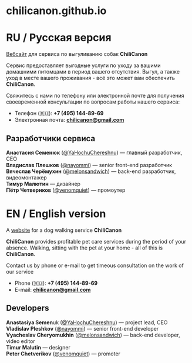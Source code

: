 # chilicanon.github.io

# RU / Русская версия

[Вебсайт](chilicanon.github.io) для сервиса по выгуливанию собак **ChiliCanon**

Сервис предоставляет выгодные услуги по уходу за вашими домашними питомцами в период вашего отсутствия. Выгул, а также уход в месте вашего проживания - всё это может вам обеспечить **ChiliCanon**.<br />

Свяжитесь с нами по телефону или электронной почте для получения своевременной консультации по вопросам работы нашего сервиса:
- Телефон (🇷🇺): **+7 (495) 144-89-69**
- Электронная почта: **chilicanon@gmail.com**

## Разработчики сервиса

**Анастасия Семенюк** ([@YaHochuChereshnu](https://github.com/YaHochyChereshnu)) — главный разработчик, CEO<br />
**Владислав Плешков** ([@nayommi](https://github.com/nayommi)) — senior front-end разработчик<br />
**Вячеслав Черёмухин** ([@melonsandwich](https://github.com/melonsandwich)) — back-end разработчик, видеомонтажер<br />
**Тимур Малютин** — дизайнер<br />
**Пётр Четвериков** ([@venomquiet](https://github.com/venomquiet)) — промоутер<br />

# EN / English version

A [website](chilicanon.github.io) for a dog walking service **ChiliCanon**

**ChiliCanon** provides profitable pet care services during the period of your absence. Walking, sitting with the pet at your home - all of this is **ChiliCanon**.<br />

Contact us by phone or e-mail to get timeous consultation on the work of our service
- Phone (🇷🇺): **+7 (495) 144-89-69**
- E-mail: **chilicanon@gmail.com**

## Developers

**Anastasiya Semen**uk ([@YaHochuChereshnu](https://github.com/YaHochyChereshnu)) — project lead, CEO<br />
**Vladislav Pleshkov** ([@nayommi](https://github.com/nayommi)) — senior front-end developer<br />
**Vyacheslav Cheryomukhin** ([@melonsandwich](https://github.com/melonsandwich)) — back-end developer, video editor<br />
**Timur Malutin** — designer<br />
**Peter Chetverikov** ([@venomquiet](https://github.com/venomquiet)) — promoter<br />
